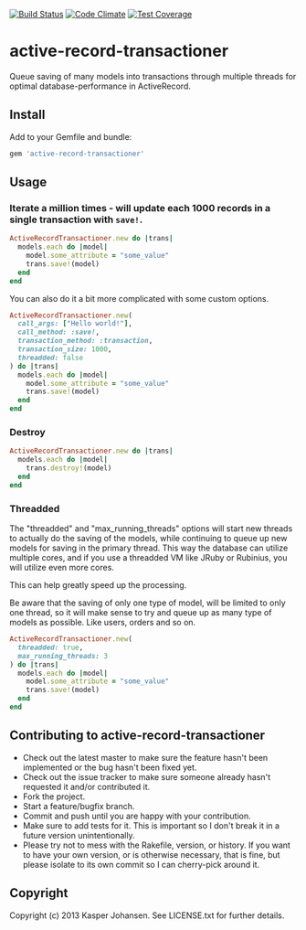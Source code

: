 [![Build Status](https://api.shippable.com/projects/540e7b993479c5ea8f9ec1f2/badge?branchName=master)](https://app.shippable.com/projects/540e7b993479c5ea8f9ec1f2/builds/latest)
[![Code Climate](https://codeclimate.com/github/kaspernj/active-record-transactioner/badges/gpa.svg)](https://codeclimate.com/github/kaspernj/active-record-transactioner)
[![Test Coverage](https://codeclimate.com/github/kaspernj/active-record-transactioner/badges/coverage.svg)](https://codeclimate.com/github/kaspernj/active-record-transactioner)

# active-record-transactioner

Queue saving of many models into transactions through multiple threads for optimal database-performance in ActiveRecord.

## Install

Add to your Gemfile and bundle:
```ruby
gem 'active-record-transactioner'
```

## Usage

### Iterate a million times - will update each 1000 records in a single transaction with `save!`.
```ruby
ActiveRecordTransactioner.new do |trans|
  models.each do |model|
    model.some_attribute = "some_value"
    trans.save!(model)
  end
end
```

You can also do it a bit more complicated with some custom options.
```ruby
ActiveRecordTransactioner.new(
  call_args: ["Hello world!"],
  call_method: :save!,
  transaction_method: :transaction,
  transaction_size: 1000,
  threadded: false
) do |trans|
  models.each do |model|
    model.some_attribute = "some_value"
    trans.save!(model)
  end
end
```

### Destroy
```ruby
ActiveRecordTransactioner.new do |trans|
  models.each do |model|
    trans.destroy!(model)
  end
end
```

### Threadded

The "threadded" and "max_running_threads" options will start new threads to actually do the saving of the models, while continuing to queue up new models for saving in the primary thread. This way the database can utilize multiple cores, and if you use a threadded VM like JRuby or Rubinius, you will utilize even more cores.

This can help greatly speed up the processing.

Be aware that the saving of only one type of model, will be limited to only one thread, so it will make sense to try and queue up as many type of models as possible. Like users, orders and so on.

```ruby
ActiveRecordTransactioner.new(
  threadded: true,
  max_running_threads: 3
) do |trans|
  models.each do |model|
    model.some_attribute = "some_value"
    trans.save!(model)
  end
end
```

## Contributing to active-record-transactioner
 
* Check out the latest master to make sure the feature hasn't been implemented or the bug hasn't been fixed yet.
* Check out the issue tracker to make sure someone already hasn't requested it and/or contributed it.
* Fork the project.
* Start a feature/bugfix branch.
* Commit and push until you are happy with your contribution.
* Make sure to add tests for it. This is important so I don't break it in a future version unintentionally.
* Please try not to mess with the Rakefile, version, or history. If you want to have your own version, or is otherwise necessary, that is fine, but please isolate to its own commit so I can cherry-pick around it.

## Copyright

Copyright (c) 2013 Kasper Johansen. See LICENSE.txt for
further details.
